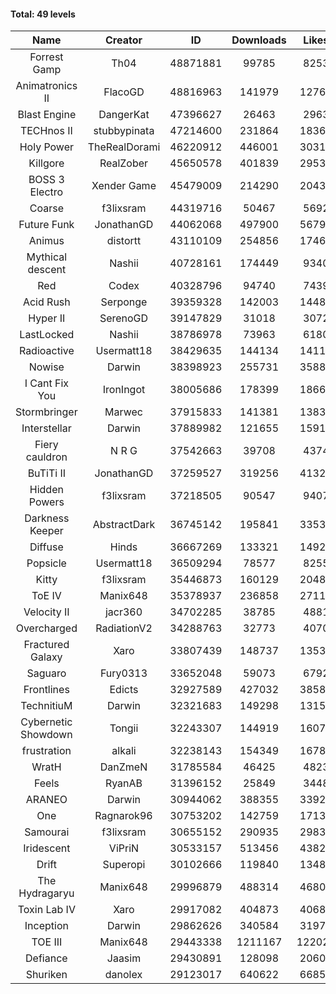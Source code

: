 #### Total: 49 levels

| Name | Creator | ID | Downloads | Likes |
|:---:|:---:|:---:|:---:|:---:|
| Forrest Gamp | Th04 | 48871881 | 99785 | 8253
| Animatronics II | FlacoGD | 48816963 | 141979 | 12761
| Blast Engine | DangerKat | 47396627 | 26463 | 2963
| TECHnos II | stubbypinata | 47214600 | 231864 | 18362
| Holy Power | TheRealDorami | 46220912 | 446001 | 30318
| Killgore | RealZober | 45650578 | 401839 | 29537
| BOSS 3 Electro | Xender Game | 45479009 | 214290 | 20435
| Coarse | f3lixsram | 44319716 | 50467 | 5692
| Future Funk | JonathanGD | 44062068 | 497900 | 56792
| Animus | distortt | 43110109 | 254856 | 17467
| Mythical descent | Nashii | 40728161 | 174449 | 9340
| Red | Codex | 40328796 | 94740 | 7439
| Acid Rush | Serponge | 39359328 | 142003 | 14486
| Hyper II | SerenoGD | 39147829 | 31018 | 3072
| LastLocked | Nashii | 38786978 | 73963 | 6180
| Radioactive | Usermatt18 | 38429635 | 144134 | 14118
| Nowise | Darwin | 38398923 | 255731 | 35886
| I Cant Fix You | IronIngot | 38005686 | 178399 | 18660
| Stormbringer | Marwec | 37915833 | 141381 | 13837
| Interstellar | Darwin | 37889982 | 121655 | 15914
| Fiery cauldron | N R G | 37542663 | 39708 | 4374
| BuTiTi II | JonathanGD | 37259527 | 319256 | 41322
| Hidden Powers | f3lixsram | 37218505 | 90547 | 9407
| Darkness Keeper | AbstractDark | 36745142 | 195841 | 33537
| Diffuse | Hinds | 36667269 | 133321 | 14921
| Popsicle | Usermatt18 | 36509294 | 78577 | 8255
| Kitty | f3lixsram | 35446873 | 160129 | 20487
| ToE IV  | Manix648 | 35378937 | 236858 | 27115
| Velocity II | jacr360 | 34702285 | 38785 | 4881
| Overcharged | RadiationV2 | 34288763 | 32773 | 4070
| Fractured Galaxy  | Xaro | 33807439 | 148737 | 13532
| Saguaro | Fury0313 | 33652048 | 59073 | 6792
| Frontlines | Edicts | 32927589 | 427032 | 38585
| TechnitiuM | Darwin | 32321683 | 149298 | 13152
| Cybernetic Showdown  | Tongii | 32243307 | 144919 | 16074
| frustration | alkali | 32238143 | 154349 | 16788
| WratH | DanZmeN | 31785584 | 46425 | 4823
| Feels | RyanAB | 31396152 | 25849 | 3448
| ARANEO | Darwin | 30944062 | 388355 | 33923
| One | Ragnarok96 | 30753202 | 142759 | 17136
| Samourai | f3lixsram | 30655152 | 290935 | 29832
| Iridescent | ViPriN | 30533157 | 513456 | 43826
| Drift | Superopi | 30102666 | 119840 | 13481
| The Hydragaryu | Manix648 | 29996879 | 488314 | 46807
| Toxin Lab IV | Xaro | 29917082 | 404873 | 40682
| Inception | Darwin | 29862626 | 340584 | 31975
| TOE III | Manix648 | 29443338 | 1211167 | 122023
| Defiance | Jaasim | 29430891 | 128098 | 20600
| Shuriken | danolex | 29123017 | 640622 | 66859
